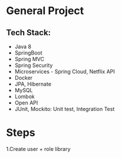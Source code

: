 # General Project

## Tech Stack:

 - Java 8
 - SpringBoot
 - Spring MVC
 - Spring Security
 - Microservices - Spring Cloud, Netflix API
 - Docker
 - JPA, Hibernate
 - MySQL
 - Lombok
 - Open API
 - JUnit, Mockito: Unit test, Integration Test
 
 # Steps
 
 1.Create user + role library
